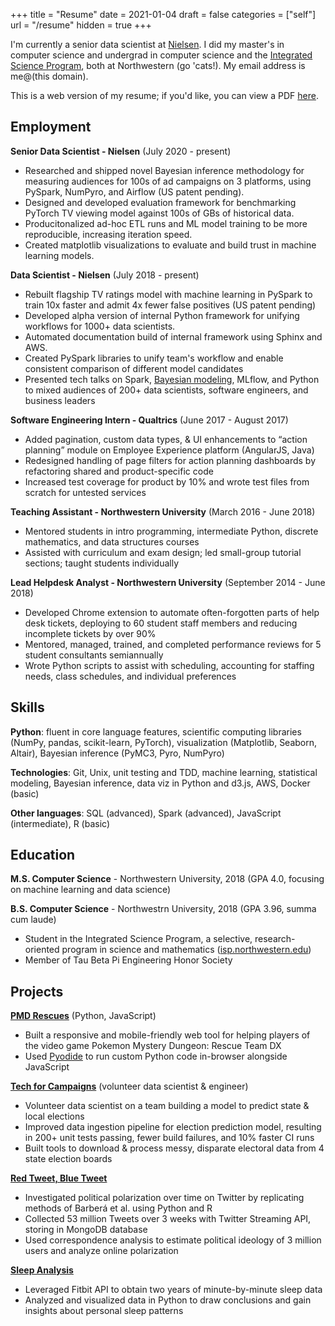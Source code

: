 +++
title = "Resume"
date = 2021-01-04
draft = false
categories = ["self"]
url = "/resume"
hidden = true
+++

<style type="text/css">.rich-text li {line-height: 1.5;}</style>

I'm currently a senior data scientist at [Nielsen](https://www.nielsen.com/us/en/solutions/nielsen-global-media/). I did my master's in computer science and undergrad in computer science and the [Integrated Science Program](httpqs://www.isp.northwestern.edu/), both at Northwestern (go 'cats!). My email address is me@(this domain).

<!--more-->

This is a web version of my resume; if you'd like, you can view a PDF [here](/resume.pdf).


## Employment
**Senior Data Scientist - Nielsen** (July 2020 - present)
 * Researched and shipped novel Bayesian inference methodology for measuring audiences for 100s of ad campaigns on 3 platforms, using PySpark, NumPyro, and Airflow (US patent pending).
 * Designed and developed evaluation framework for benchmarking PyTorch TV viewing model against 100s of GBs of historical data.
 * Producitonalized ad-hoc ETL runs and ML model training to be more reproducible, increasing iteration speed.
 * Created matplotlib visualizations to evaluate and build trust in machine learning models.

**Data Scientist - Nielsen** (July 2018 - present)
 * Rebuilt flagship TV ratings model with machine learning in PySpark to train 10x faster and admit 4x fewer false positives (US patent pending)
 * Developed alpha version of internal Python framework for unifying workflows for 1000+ data scientists.
 * Automated documentation build of internal framework using Sphinx and AWS.
 * Created PySpark libraries to unify team's workflow and enable consistent comparison of different model candidates
 * Presented tech talks on Spark, [Bayesian modeling](https://www.youtube.com/watch?v=v0PiWcnEpiw), MLflow, and Python to mixed audiences of 200+ data scientists, software engineers, and business leaders

**Software Engineering Intern - Qualtrics** (June 2017 - August 2017)
 * Added pagination, custom data types, & UI enhancements to “action planning” module on Employee Experience platform (AngularJS, Java)
 * Redesigned handling of page filters for action planning dashboards by refactoring shared and product-specific code
 * Increased test coverage for product by 10% and wrote test files from scratch for untested services

**Teaching Assistant - Northwestern University** (March 2016 - June 2018)
 * Mentored students in intro programming, intermediate Python, discrete mathematics, and data structures courses
 * Assisted with curriculum and exam design; led small-group tutorial sections; taught students individually

**Lead Helpdesk Analyst - Northwestern University**	(September 2014 - June 2018)
 * Developed Chrome extension to automate often-forgotten parts of help desk tickets, deploying to 60 student staff members and reducing incomplete tickets by over 90%
 * Mentored, managed, trained, and completed performance reviews for 5 student consultants semiannually
 * Wrote Python scripts to assist with scheduling, accounting for staffing needs, class schedules, and individual preferences


## Skills
**Python**: fluent in core language features, scientific computing libraries (NumPy, pandas, scikit-learn, PyTorch), visualization (Matplotlib, Seaborn, Altair), Bayesian inference (PyMC3, Pyro, NumPyro)

**Technologies**: Git, Unix, unit testing and TDD, machine learning, statistical modeling, Bayesian inference, data viz in Python and d3.js, AWS, Docker (basic)

**Other languages**: SQL (advanced), Spark (advanced), JavaScript (intermediate), R (basic)


## Education
**M.S. Computer Science** - Northwestern University, 2018 (GPA 4.0, focusing on machine learning and data science)

**B.S. Computer Science** - Northwestrn University, 2018 (GPA 3.96, summa cum laude)
 * Student in the Integrated Science Program, a selective, research-oriented program in science and mathematics ([isp.northwestern.edu](https://www.isp.northwestern.edu/))
 * Member of Tau Beta Pi Engineering Honor Society


## Projects
**[PMD Rescues](https://tusharc.dev/rescue)** (Python, JavaScript)
 * Built a responsive and mobile-friendly web tool for helping players of the video game Pokemon Mystery Dungeon: Rescue Team DX
 * Used [Pyodide](https://github.com/iodide-project/pyodide) to run custom Python code in-browser alongside JavaScript

**[Tech for Campaigns](https://techforcampaigns.org)** (volunteer data scientist & engineer)
 * Volunteer data scientist on a team building a model to predict state & local elections
 * Improved data ingestion pipeline for election prediction model, resulting in 200+ unit tests passing, fewer build failures, and 10% faster CI runs
 * Built tools to download & process messy, disparate electoral data from 4 state election boards

**[Red Tweet, Blue Tweet](https://github.com/tuchandra/red-tweet-blue-tweet)**
 * Investigated political polarization over time on Twitter by replicating methods of Barberá et al. using Python and R
 * Collected 53 million Tweets over 3 weeks with Twitter Streaming API, storing in MongoDB database
 * Used correspondence analysis to estimate political ideology of 3 million users and analyze online polarization

**[Sleep Analysis](https://github.com/tuchandra/sleep-analysis)**
 * Leveraged Fitbit API to obtain two years of minute-by-minute sleep data
 * Analyzed and visualized data in Python to draw conclusions and gain insights about personal sleep patterns
